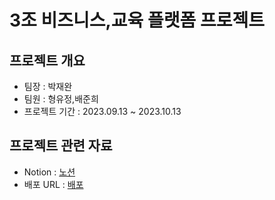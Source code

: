 # 3조 비즈니스,교육 플랫폼 프로젝트

## 프로젝트 개요

- 팀장 : 박재완
- 팀원 : 형유정,배준희
- 프로젝트 기간 : 2023.09.13 ~ 2023.10.13

## 프로젝트 관련 자료

- Notion : [노션](https://www.notion.so/3eff097c261047f68ed951fec8a576b6?v=f64e62eaab1344d38d141514c2d788dc&pvs=4)
- 배포 URL : [배포](http://)